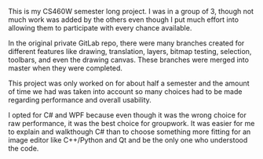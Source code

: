 This is my CS460W semester long project. I was in a group of 3, though not much work was added by the others even though I put much effort into allowing them to participate with every chance available.

In the original private GitLab repo, there were many branches created for different features like drawing, translation, layers, bitmap testing, selection, toolbars, and even the drawing canvas.
These branches were merged into master when they were completed.

This project was only worked on for about half a semester and the amount of time we had was taken into account so many choices had to be made regarding performance and overall usability.

I opted for C# and WPF because even though it was the wrong choice for raw performance, it was the best choice for groupwork. It was easier for me to explain and walkthough C# than to choose something more fitting for an image editor like C++/Python and Qt and be the only one who understood the code.
